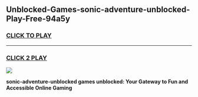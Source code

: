
## Unblocked-Games-sonic-adventure-unblocked-Play-Free-94a5y
<h3>
<a href="https://premium76.site?title=sonic-adventure-unblocked&ref=23A">CLICK TO PLAY</a></h3>
<hr>

<h3>
<a href="https://premium76.site?title=sonic-adventure-unblocked&ref=23A">CLICK 2 PLAY</a>
  
</h3>

<a href="https://premium76.site?title=sonic-adventure-unblocked&ref=23A"><img src="https://clearcache.store/games.png"></a>


**sonic-adventure-unblocked games unblocked: Your Gateway to Fun and Accessible Online Gaming**
